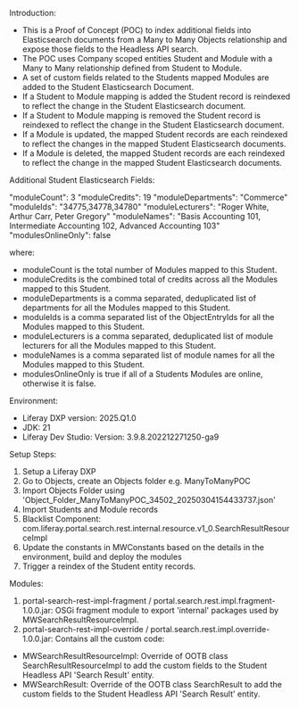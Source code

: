 Introduction:
- This is a Proof of Concept (POC) to index additional fields into Elasticsearch documents from a Many to Many Objects relationship and expose those fields to the Headless API search.
- The POC uses Company scoped entities Student and Module with a Many to Many relationship defined from Student to Module.
- A set of custom fields related to the Students mapped Modules are added to the Student Elasticsearch Document.
- If a Student to Module mapping is added the Student record is reindexed to reflect the change in the Student Elasticsearch document.
- If a Student to Module mapping is removed the Student record is reindexed to reflect the change in the Student Elasticsearch document.
- If a Module is updated, the mapped Student records are each reindexed to reflect the changes in the mapped Student Elasticsearch documents.
- If a Module is deleted, the mapped Student records are each reindexed to reflect the change in the mapped Student Elasticsearch documents.

Additional Student Elasticsearch Fields:

"moduleCount": 3
"moduleCredits": 19
"moduleDepartments": "Commerce"
"moduleIds": "34775,34778,34780"
"moduleLecturers": "Roger White, Arthur Carr, Peter Gregory"
"moduleNames": "Basis Accounting 101, Intermediate Accounting 102, Advanced Accounting 103"
"modulesOnlineOnly": false

where:

- moduleCount is the total number of Modules mapped to this Student.
- moduleCredits is the combined total of credits across all the Modules mapped to this Student.
- moduleDepartments is a comma separated, deduplicated list of departments for all the Modules mapped to this Student.
- moduleIds is a comma separated list of the ObjectEntryIds for all the Modules mapped to this Student.
- moduleLecturers is a comma separated, deduplicated list of module lecturers for all the Modules mapped to this Student.
- moduleNames is a comma separated list of module names for all the Modules mapped to this Student.
- modulesOnlineOnly is true if all of a Students Modules are online, otherwise it is false.

Environment:
- Liferay DXP version: 2025.Q1.0
- JDK: 21
- Liferay Dev Studio: Version: 3.9.8.202212271250-ga9

Setup Steps:
1. Setup a Liferay DXP
2. Go to Objects, create an Objects folder e.g. ManyToManyPOC
3. Import Objects Folder using 'Object_Folder_ManyToManyPOC_34502_20250304154433737.json'
4. Import Students and Module records
5. Blacklist Component:
com.liferay.portal.search.rest.internal.resource.v1_0.SearchResultResourceImpl
6. Update the constants in MWConstants based on the details in the environment, build and deploy the modules
7. Trigger a reindex of the Student entity records.

Modules:
1. portal-search-rest-impl-fragment / portal.search.rest.impl.fragment-1.0.0.jar: OSGi fragment module to export 'internal' packages used by MWSearchResultResourceImpl.
2. portal-search-rest-impl-override / portal.search.rest.impl.override-1.0.0.jar: Contains all the custom code:
- MWSearchResultResourceImpl: Override of OOTB class SearchResultResourceImpl to add the custom fields to the Student Headless API 'Search Result' entity.
- MWSearchResult: Override of the OOTB class SearchResult to add the custom fields to the Student Headless API 'Search Result' entity.
